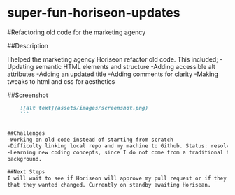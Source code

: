 # super-fun-horiseon-updates
#Refactoring old code for the marketing agency 

##Description

I helped the marketing agency Horiseon refactor old code.
This included;
-Updating semantic HTML elements and structure
-Adding accessible alt attributes
-Adding an updated title
-Adding comments for clarity
-Making tweaks to html and css for aesthetics

##Screenshot
```md
    ![alt text](assets/images/screenshot.png)
    ```


##Challenges
-Working on old code instead of starting from scratch
-Difficulty linking local repo and my machine to Github. Status: resolved
-Learning new coding concepts, since I do not come from a traditional technical
background.

##Next Steps
I will wait to see if Horiseon will approve my pull request or if they had other things
that they wanted changed. Currently on standby awaiting Horisean.
